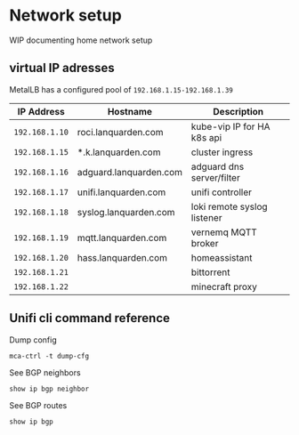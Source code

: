 # Network setup

WIP documenting home network setup

## virtual IP adresses

MetalLB has a configured pool of `192.168.1.15-192.168.1.39`

| IP Address   | Hostname               | Description                 |
|--------------|------------------------|-----------------------------|
|`192.168.1.10`| roci.lanquarden.com    | kube-vip IP for HA k8s api  |
|`192.168.1.15`| \*.k.lanquarden.com    | cluster ingress             |
|`192.168.1.16`| adguard.lanquarden.com | adguard dns server/filter   |
|`192.168.1.17`| unifi.lanquarden.com   | unifi controller            |
|`192.168.1.18`| syslog.lanquarden.com  | loki remote syslog listener |
|`192.168.1.19`| mqtt.lanquarden.com    | vernemq MQTT broker         |
|`192.168.1.20`| hass.lanquarden.com    | homeassistant               |
|`192.168.1.21`|                        | bittorrent                  |
|`192.168.1.22`|                        | minecraft proxy             |

## Unifi cli command reference

Dump config

```console
mca-ctrl -t dump-cfg
```

See BGP neighbors

```console
show ip bgp neighbor
```

See BGP routes

```console
show ip bgp
```
